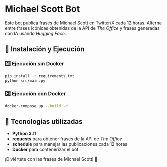 # Michael Scott Bot

Este bot publica frases de Michael Scott en Twitter/X cada 12 horas. Alterna entre frases icónicas obtenidas de la API de *The Office* y frases generadas con IA usando *Hugging Face*.

## 🔹 Instalación y Ejecución

### 1️⃣ **Ejecución sin Docker**
```sh
pip install -r requirements.txt
python src/main.py
```

### 2️⃣ **Ejecución con Docker**
```sh
docker-compose up --build -d
```

## 🔹 Tecnologías utilizadas
- **Python 3.11**
- **requests** para obtener frases de la API de *The Office*
- **schedule** para manejar las publicaciones cada 12 horas
- **Docker** para contenerizar el bot

¡Diviértete con las frases de Michael Scott! 🎉
